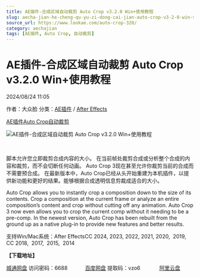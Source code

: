 ```yaml
---
title: AE插件-合成区域自动裁剪 Auto Crop v3.2.0 Win+使用教程
slug: aecha-jian-he-cheng-qu-yu-zi-dong-cai-jian-auto-crop-v3-2-0-win-shi-yong-jiao-cheng
source_url: https://www.lookae.com/auto-crop-320/
category: aechajian
tags: [AE插件, Auto Crop, 自动裁剪]
---
```

# AE插件-合成区域自动裁剪 Auto Crop v3.2.0 Win+使用教程

2024/08/24 11:05

作者：大众脸
分类：[AE插件](https://www.lookae.com/after-effects/aechajian/) / [After Effects](https://www.lookae.com/after-effects/)

[AE插件](https://www.lookae.com/tag/ae%e6%8f%92%e4%bb%b6/)[Auto Crop](https://www.lookae.com/tag/auto-crop/)[自动裁剪](https://www.lookae.com/tag/%e8%87%aa%e5%8a%a8%e8%a3%81%e5%89%aa/)

![AE插件-合成区域自动裁剪 Auto Crop v3.2.0 Win+使用教程](https://www.lookae.com/wp-content/uploads/2019/05/Auto-Crop.jpg "AE插件-合成区域自动裁剪 Auto Crop v3.2.0 Win+使用教程-LookAE.com")

﻿

脚本允许您立即裁剪合成内容的大小。 在当前帧处裁剪合成或分析整个合成的内容和裁剪，而不会切断任何动画。 Auto Crop 3现在甚至允许你裁剪当前的合成而不需要预合成。 在最新版本中，Auto Crop已经从头开始重建为本机插件，以提供新功能和更好的结果。能够根据合成透明信息剪裁成适合的大小。

Auto Crop allows you to instantly crop a composition down to the size of its contents. Crop a composition at the current frame or analyze an entire composition’s content and crop without cutting off any animation. Auto Crop 3 now even allows you to crop the current comp without it needing to be a pre-comp. In the newest version, Auto Crop has been rebuilt from the ground up as a native plug-in to provide new features and better results.

支持Win/Mac系统：After EffectsCC 2024, 2023, 2022, 2021, 2020,  2019, CC 2018,  2017,  2015,  2014

**【下载地址】**

[城通网盘](https://url70.ctfile.com/f/2827370-1345185196-987c73?p=4431) 访问密码：6688            [百度网盘](https://pan.baidu.com/s/1t3cs2QATahjNfuNMI0apKA?pwd=vzo6) 提取码：vzo6             [阿里云盘](https://www.alipan.com/s/98qfARCgeC9)

